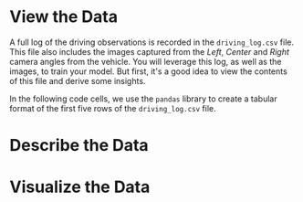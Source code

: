 # View the Data
A full log of the driving observations is recorded in the `driving_log.csv` file. This file also includes the images captured from the *Left*, *Center* and *Right* camera angles from the vehicle. You will leverage this log, as well as the images, to train your model. But first, it's a good idea to view the contents of this file and derive some insights.

In the following code cells, we use the `pandas` library to create a tabular format of the first five rows of the `driving_log.csv` file.

# Describe the Data



# Visualize the Data